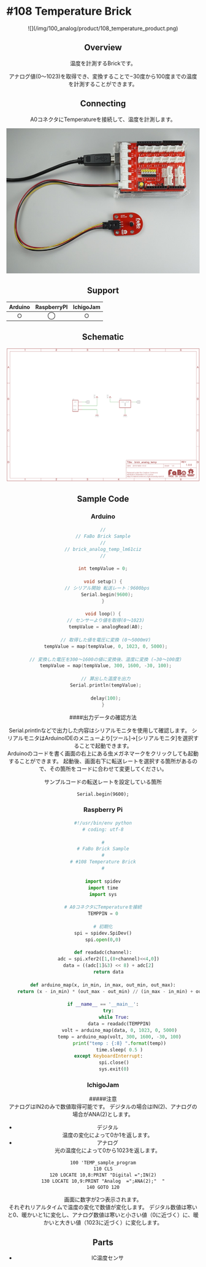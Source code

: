# #108 Temperature Brick
<center>![](/img/100_analog/product/108_temperature_product.png)
<!--COLORME-->

## Overview
温度を計測するBrickです。

アナログ値(0〜1023)を取得でき、変換することで−30度から100度までの温度を計測することができます。

## Connecting
A0コネクタにTemperatureを接続して、温度を計測します。

![](/img/100_analog/connect/108_temperature_connect.jpg)

## Support
| Arduino | RaspberryPI | IchigoJam |
| -- | -- | -- |
| <center>○ | <center>◯ | <center>○ |

## Schematic
![](/img/100_analog/schematic/108_temperature_schematic.png)


## Sample Code
### Arduino
```c
//
// FaBo Brick Sample
//
// brick_analog_temp_lm61ciz
//

int tempValue = 0;

void setup() {
   // シリアル開始 転送レート：9600bps
   Serial.begin(9600);
}

void loop() {
  // センサーより値を取得(0〜1023)
  tempValue = analogRead(A0);
  
  // 取得した値を電圧に変換 (0〜5000mV)
  tempValue = map(tempValue, 0, 1023, 0, 5000);

  // 変換した電圧を300〜1600の値に変換後、温度に変換 (−30〜100度)
  tempValue = map(tempValue, 300, 1600, -30, 100);

  // 算出した温度を出力
  Serial.println(tempValue);

  delay(100);
}

```

####出力データの確認方法

Serial.printlnなどで出力した内容はシリアルモニタを使用して確認します。
シリアルモニタはArduinoIDEのメニューより[ツール]->[シリアルモニタ]を選択することで起動できます。
<br>
Arduinoのコードを書く画面の右上にある虫メガネマークをクリックしても起動することができます。
起動後、画面右下に転送レートを選択する箇所があるので、その箇所をコードに合わせて変更してください。

サンプルコードの転送レートを設定している箇所
```
Serial.begin(9600);
```

### Raspberry Pi
```python
#!/usr/bin/env python
# coding: utf-8

#
# FaBo Brick Sample
#
# #108 Temperature Brick
#

import spidev
import time
import sys

# A0コネクタにTemperatureを接続
TEMPPIN = 0

# 初期化
spi = spidev.SpiDev()
spi.open(0,0)

def readadc(channel):
	adc = spi.xfer2([1,(8+channel)<<4,0])
	data = ((adc[1]&3) << 8) + adc[2]
	return data

def arduino_map(x, in_min, in_max, out_min, out_max):
	return (x - in_min) * (out_max - out_min) // (in_max - in_min) + out_min

if __name__ == '__main__':
	try:
		while True:
			data = readadc(TEMPPIN)
			volt = arduino_map(data, 0, 1023, 0, 5000)
			temp = arduino_map(volt, 300, 1600, -30, 100)
			print("temp : {:8} ".format(temp))
			time.sleep( 0.5 )
	except KeyboardInterrupt:
		spi.close()
		sys.exit(0)
```

### IchigoJam

#####注意<br>アナログはIN2のみで数値取得可能です。
デジタルの場合はIN(2)、アナログの場合がANA(2)とします。

- デジタル<br>
温度の変化によって0か1を返します。<br>
- アナログ<br>
光の温度化によって0から1023を返します。<br>

```Basic
100 'TEMP_sample_program
110 CLS
120 LOCATE 10,8:PRINT "Digital =";IN(2)
130 LOCATE 10,9:PRINT "Analog  =";ANA(2);"  "
140 GOTO 120
```

画面に数字が2つ表示されます。<br>
それぞれリアルタイムで温度の変化で数値が変化します。
デジタル数値は寒いと0、暖かいと1に変化し、アナログ数値は寒いと小さい値（0に近づく）に、暖かいと大きい値（1023に近づく）に変化します。

## Parts
- IC温度センサ
